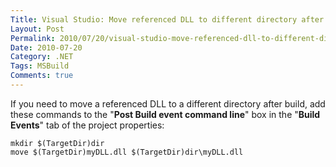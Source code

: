 ```yaml
---
Title: Visual Studio: Move referenced DLL to different directory after Build
Layout: Post
Permalink: 2010/07/20/visual-studio-move-referenced-dll-to-different-directory-after-build.html
Date: 2010-07-20
Category: .NET
Tags: MSBuild 
Comments: true
---
```


If you need to move a referenced DLL to a different directory after build, add these commands to the "**Post Build event command line**" box in the "**Build Events**" tab of the project properties:

```
mkdir $(TargetDir)dir
move $(TargetDir)myDLL.dll $(TargetDir)dir\myDLL.dll
```
